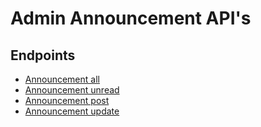 # Admin Announcement API's

## Endpoints

* [Announcement all](get.md)
* [Announcement unread](unread.md)
* [Announcement post](post.md)
* [Announcement update](update.md)
